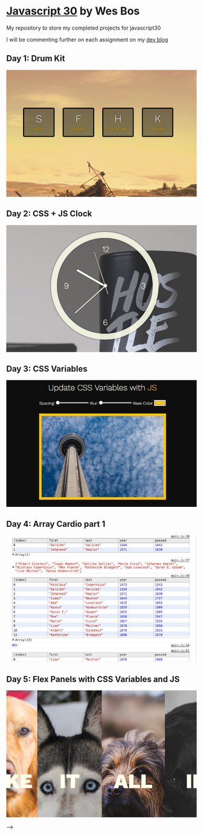 # [Javascript 30](https://javascript30.com/) by Wes Bos

My repository to store my completed projects for javascript30

I will be commenting further on each assignment on my [dev blog](https://punkty.github.com/devBlog)

## Day 1: Drum Kit

![drum kit](/thumbs/day1.png)

## Day 2: CSS + JS Clock

![CSS + JS Clock](/thumbs/day2.png)

## Day 3: CSS Variables

![CSS Variables](/thumbs/day3.png)

## Day 4: Array Cardio part 1

![Array Cardio part 1](/thumbs/day4.png)

## Day 5: Flex Panels with CSS Variables and JS

![Flex Panels with CSS Variables and JS](/thumbs/day5.png)

<!--## Day 6: Array Cardio part 1

![drum kit](/thumbs/day6.png)

## Day 7: Array Cardio part 1

![drum kit](/thumbs/day7.png)

## Day 8: Array Cardio part 1

![drum kit](/thumbs/day8.png)

## Day 9: Array Cardio part 1

![drum kit](/thumbs/day9.png)

## Day 10: Array Cardio part 1

![drum kit](/thumbs/day10.png)

## Day 11: Array Cardio part 1

![drum kit](/thumbs/day11.png)

## Day 12: Array Cardio part 1

![drum kit](/thumbs/day12.png)

## Day 13: Array Cardio part 1

![drum kit](/thumbs/day13.png)

## Day 14: Array Cardio part 1

![drum kit](/thumbs/day14.png)

## Day 15: Array Cardio part 1

![drum kit](/thumbs/day15.png)

## Day 16: Array Cardio part 1

![drum kit](/thumbs/day16.png)

## Day 17: Array Cardio part 1

![drum kit](/thumbs/day17.png)

## Day 18: Array Cardio part 1

![drum kit](/thumbs/day18.png)

## Day 19: Array Cardio part 1

![drum kit](/thumbs/day19.png)

## Day 20: Array Cardio part 1

![fillin](/thumbs/day20.png)

## Day 21: Array Cardio part 1

![fillin](/thumbs/day21.png)

## Day 22: Array Cardio part 1

![fillin](/thumbs/day22.png)

## Day 23: Array Cardio part 1

![fillin](/thumbs/day23.png)

## Day 24: Array Cardio part 1

![fillin](/thumbs/day17.png)

## Day 25: Array Cardio part 1

![fillin](/thumbs/day25.png)

## Day 26: Array Cardio part 1

![fillin](/thumbs/day26.png)

## Day 27: Array Cardio part 1

![fillin](/thumbs/day27.png)

## Day 28: Array Cardio part 1

![fillin](/thumbs/day28.png)

## Day 29: Array Cardio part 1

![fill in](/thumbs/day29.png)

## Day 30: Array Cardio part 1

![fillin](/thumbs/day30.png)-->-->